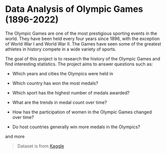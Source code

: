 # Data Analysis of Olympic Games (1896-2022)

The Olympic Games are one of the most prestigious sporting events in the world. They have been held every four years since 1896, with the exception of World War I and World War II. The Games have seen some of the greatest athletes in history compete in a wide variety of sports.

The goal of this project is to research the history of the Olympic Games and find interesting statistics. The project aims to answer questions such as:

- Which years and cities the Olympics were held in

- Which country has won the most medals?

- Which sport has the highest number of medals awarded?

- What are the trends in medal count over time?

- How has the participation of women in the Olympic Games changed over time?

- Do host countries generally win more medals in the Olympics?

and more

> Dataset is from [Kaggle](https://www.kaggle.com/datasets/josephcheng123456/olympic-historical-dataset-from-olympediaorg)
